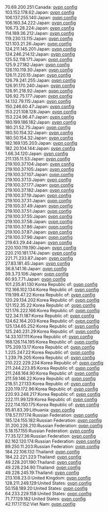 70.69.200.251:Canada: [ovpn config](vpn/70_69_200_251.ovpn)  
103.152.178.62:Japan: [ovpn config](vpn/103_152_178_62.ovpn)  
106.137.255.140:Japan: [ovpn config](vpn/106_137_255_140.ovpn)  
106.160.34.222:Japan: [ovpn config](vpn/106_160_34_222.ovpn)  
106.73.28.224:Japan: [ovpn config](vpn/106_73_28_224.ovpn)  
114.189.36.212:Japan: [ovpn config](vpn/114_189_36_212.ovpn)  
119.230.13.115:Japan: [ovpn config](vpn/119_230_13_115.ovpn)  
121.103.21.26:Japan: [ovpn config](vpn/121_103_21_26.ovpn)  
124.211.145.201:Japan: [ovpn config](vpn/124_211_145_201.ovpn)  
124.246.214.12:Japan: [ovpn config](vpn/124_246_214_12.ovpn)  
125.52.118.171:Japan: [ovpn config](vpn/125_52_118_171.ovpn)  
125.9.27.182:Japan: [ovpn config](vpn/125_9_27_182.ovpn)  
126.110.119.30:Japan: [ovpn config](vpn/126_110_119_30.ovpn)  
126.11.220.15:Japan: [ovpn config](vpn/126_11_220_15.ovpn)  
126.79.241.255:Japan: [ovpn config](vpn/126_79_241_255.ovpn)  
126.91.170.240:Japan: [ovpn config](vpn/126_91_170_240.ovpn)  
126.91.218.92:Japan: [ovpn config](vpn/126_91_218_92.ovpn)  
126.92.75.177:Japan: [ovpn config](vpn/126_92_75_177.ovpn)  
14.132.79.115:Japan: [ovpn config](vpn/14_132_79_115.ovpn)  
150.246.60.47:Japan: [ovpn config](vpn/150_246_60_47.ovpn)  
153.221.108.128:Japan: [ovpn config](vpn/153_221_108_128.ovpn)  
153.224.96.47:Japan: [ovpn config](vpn/153_224_96_47.ovpn)  
180.199.186.182:Japan: [ovpn config](vpn/180_199_186_182.ovpn)  
180.21.52.75:Japan: [ovpn config](vpn/180_21_52_75.ovpn)  
180.50.154.32:Japan: [ovpn config](vpn/180_50_154_32.ovpn)  
180.50.154.32:Japan: [ovpn config](vpn/180_50_154_32.ovpn)  
182.169.135.203:Japan: [ovpn config](vpn/182_169_135_203.ovpn)  
182.20.104.144:Japan: [ovpn config](vpn/182_20_104_144.ovpn)  
1.66.34.120:Japan: [ovpn config](vpn/1_66_34_120.ovpn)  
211.135.11.53:Japan: [ovpn config](vpn/211_135_11_53.ovpn)  
219.100.37.104:Japan: [ovpn config](vpn/219_100_37_104.ovpn)  
219.100.37.105:Japan: [ovpn config](vpn/219_100_37_105.ovpn)  
219.100.37.107:Japan: [ovpn config](vpn/219_100_37_107.ovpn)  
219.100.37.13:Japan: [ovpn config](vpn/219_100_37_13.ovpn)  
219.100.37.177:Japan: [ovpn config](vpn/219_100_37_177.ovpn)  
219.100.37.182:Japan: [ovpn config](vpn/219_100_37_182.ovpn)  
219.100.37.19:Japan: [ovpn config](vpn/219_100_37_19.ovpn)  
219.100.37.31:Japan: [ovpn config](vpn/219_100_37_31.ovpn)  
219.100.37.49:Japan: [ovpn config](vpn/219_100_37_49.ovpn)  
219.100.37.51:Japan: [ovpn config](vpn/219_100_37_51.ovpn)  
219.100.37.55:Japan: [ovpn config](vpn/219_100_37_55.ovpn)  
219.100.37.58:Japan: [ovpn config](vpn/219_100_37_58.ovpn)  
219.100.37.86:Japan: [ovpn config](vpn/219_100_37_86.ovpn)  
219.100.37.87:Japan: [ovpn config](vpn/219_100_37_87.ovpn)  
219.100.37.96:Japan: [ovpn config](vpn/219_100_37_96.ovpn)  
219.63.29.44:Japan: [ovpn config](vpn/219_63_29_44.ovpn)  
220.100.119.190:Japan: [ovpn config](vpn/220_100_119_190.ovpn)  
220.210.181.174:Japan: [ovpn config](vpn/220_210_181_174.ovpn)  
221.71.233.87:Japan: [ovpn config](vpn/221_71_233_87.ovpn)  
27.83.181.45:Japan: [ovpn config](vpn/27_83_181_45.ovpn)  
36.8.141.16:Japan: [ovpn config](vpn/36_8_141_16.ovpn)  
39.3.73.106:Japan: [ovpn config](vpn/39_3_73_106.ovpn)  
60.93.7.71:Japan: [ovpn config](vpn/60_93_7_71.ovpn)  
101.235.81.130:Korea Republic of: [ovpn config](vpn/101_235_81_130.ovpn)  
112.166.102.134:Korea Republic of: [ovpn config](vpn/112_166_102_134.ovpn)  
119.199.47.22:Korea Republic of: [ovpn config](vpn/119_199_47_22.ovpn)  
120.29.134.202:Korea Republic of: [ovpn config](vpn/120_29_134_202.ovpn)  
121.152.35.22:Korea Republic of: [ovpn config](vpn/121_152_35_22.ovpn)  
121.176.222.166:Korea Republic of: [ovpn config](vpn/121_176_222_166.ovpn)  
122.34.11.187:Korea Republic of: [ovpn config](vpn/122_34_11_187.ovpn)  
124.62.164.203:Korea Republic of: [ovpn config](vpn/124_62_164_203.ovpn)  
125.134.65.252:Korea Republic of: [ovpn config](vpn/125_134_65_252.ovpn)  
125.240.231.29:Korea Republic of: [ovpn config](vpn/125_240_231_29.ovpn)  
14.33.107.111:Korea Republic of: [ovpn config](vpn/14_33_107_111.ovpn)  
168.126.114.195:Korea Republic of: [ovpn config](vpn/168_126_114_195.ovpn)  
175.209.13.17:Korea Republic of: [ovpn config](vpn/175_209_13_17.ovpn)  
1.225.247.22:Korea Republic of: [ovpn config](vpn/1_225_247_22.ovpn)  
1.239.79.205:Korea Republic of: [ovpn config](vpn/1_239_79_205.ovpn)  
210.222.229.234:Korea Republic of: [ovpn config](vpn/210_222_229_234.ovpn)  
211.244.223.85:Korea Republic of: [ovpn config](vpn/211_244_223_85.ovpn)  
211.248.164.90:Korea Republic of: [ovpn config](vpn/211_248_164_90.ovpn)  
211.59.146.22:Korea Republic of: [ovpn config](vpn/211_59_146_22.ovpn)  
218.51.27.133:Korea Republic of: [ovpn config](vpn/218_51_27_133.ovpn)  
220.119.172.96:Korea Republic of: [ovpn config](vpn/220_119_172_96.ovpn)  
220.93.248.217:Korea Republic of: [ovpn config](vpn/220_93_248_217.ovpn)  
222.111.99.129:Korea Republic of: [ovpn config](vpn/222_111_99_129.ovpn)  
222.114.150.175:Korea Republic of: [ovpn config](vpn/222_114_150_175.ovpn)  
95.81.83.39:Lithuania: [ovpn config](vpn/95_81_83_39.ovpn)  
178.57.117.174:Russian Federation: [ovpn config](vpn/178_57_117_174.ovpn)  
185.124.155.182:Russian Federation: [ovpn config](vpn/185_124_155_182.ovpn)  
31.200.228.210:Russian Federation: [ovpn config](vpn/31_200_228_210.ovpn)  
5.18.157.155:Russian Federation: [ovpn config](vpn/5_18_157_155.ovpn)  
77.35.127.36:Russian Federation: [ovpn config](vpn/77_35_127_36.ovpn)  
82.162.120.174:Russian Federation: [ovpn config](vpn/82_162_120_174.ovpn)  
89.250.11.203:Russian Federation: [ovpn config](vpn/89_250_11_203.ovpn)  
184.22.106.132:Thailand: [ovpn config](vpn/184_22_106_132.ovpn)  
184.22.221.223:Thailand: [ovpn config](vpn/184_22_221_223.ovpn)  
49.228.201.190:Thailand: [ovpn config](vpn/49_228_201_190.ovpn)  
49.228.234.90:Thailand: [ovpn config](vpn/49_228_234_90.ovpn)  
49.228.245.19:Thailand: [ovpn config](vpn/49_228_245_19.ovpn)  
213.108.23.0:United Kingdom: [ovpn config](vpn/213_108_23_0.ovpn)  
128.211.249.129:United States: [ovpn config](vpn/128_211_249_129.ovpn)  
50.158.189.20:United States: [ovpn config](vpn/50_158_189_20.ovpn)  
64.233.229.158:United States: [ovpn config](vpn/64_233_229_158.ovpn)  
71.77.129.182:United States: [ovpn config](vpn/71_77_129_182.ovpn)  
42.117.17.152:Viet Nam: [ovpn config](vpn/42_117_17_152.ovpn)  
